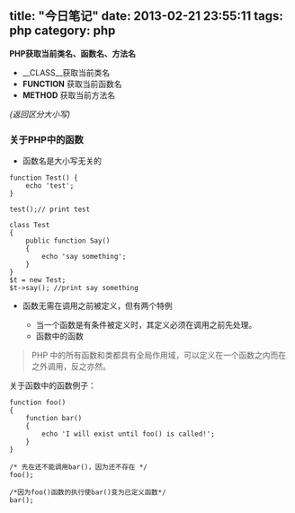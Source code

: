 title: "今日笔记"
date: 2013-02-21 23:55:11
tags: php
category: php
---

__PHP获取当前类名、函数名、方法名__

* __CLASS__获取当前类名
* __FUNCTION__ 获取当前函数名
* __METHOD__ 获取当前方法名

_(返回区分大小写)_


### 关于PHP中的函数

* 函数名是大小写无关的
```
function Test() {
	echo 'test';
}

test();// print test

class Test
{
	public function Say()
	{
		echo 'say something';
	}
}
$t = new Test;
$t->say(); //print say something
```

* 函数无需在调用之前被定义，但有两个特例

	* 当一个函数是有条件被定义时，其定义必须在调用之前先处理。
	* 函数中的函数

> PHP 中的所有函数和类都具有全局作用域，可以定义在一个函数之内而在之外调用，反之亦然。

关于函数中的函数例子：
```
function foo()
{
	function bar()
	{
		echo 'I will exist until foo() is called!';
	}
}

/* 先在还不能调用bar()，因为还不存在 */
foo();

/*因为foo()函数的执行使bar()变为已定义函数*/
bar();
```